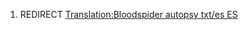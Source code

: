 1.  REDIRECT [Translation:Bloodspider autopsy txt/es
    ES](Translation:Bloodspider_autopsy_txt/es_ES "wikilink")